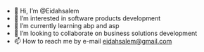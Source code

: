 - 👋 Hi, I’m @Eidahsalem
- 👀 I’m interested in software products development 
- 🌱 I’m currently learning abp and asp
- 💞️ I’m looking to collaborate on business solutions development
- 📫 How to reach me by e-mail eidahsalem@gmail.com

<!---
Eidahsalem/Eidahsalem is a ✨ special ✨ repository because its `README.md` (this file) appears on your GitHub profile.
You can click the Preview link to take a look at your changes.
--->
